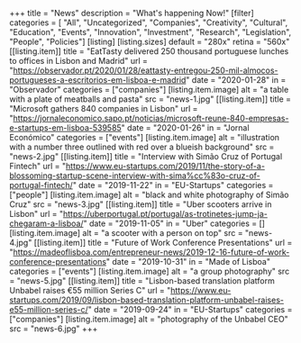 +++
title = "News"
description = "What's happening Now!"
[filter]
    categories = [
        "All",
        "Uncategorized",
        "Companies",
        "Creativity",
        "Cultural",
        "Education",
        "Events",
        "Innovation",
        "Investment",
        "Research",
        "Legislation",
        "People",
        "Policies"]
[listing]
    [listing.sizes]
        default = "280x"
        retina = "560x"
    [[listing.item]]
        title = "EatTasty delivered 250 thousand portuguese lunches to offices in Lisbon and Madrid"
        url = "https://observador.pt/2020/01/28/eattasty-entregou-250-mil-almocos-portugueses-a-escritorios-em-lisboa-e-madrid"
        date = "2020-01-28"
        in = "Observador"
        categories = ["companies"]
        [listing.item.image]
            alt = "a table with a plate of meatballs and pasta"
            src = "news-1.jpg"
    [[listing.item]]
        title = "Microsoft gathers 840 companies in Lisbon"
        url = "https://jornaleconomico.sapo.pt/noticias/microsoft-reune-840-empresas-e-startups-em-lisboa-539585"
        date = "2020-01-26"
        in = "Jornal Económico"
        categories = ["events"]
        [listing.item.image]
            alt = "illustration with a number three outlined with red over a blueish background"
            src = "news-2.jpg"
    [[listing.item]]
        title = "Interview with Simão Cruz of Portugal Fintech"
        url = "https://www.eu-startups.com/2019/11/the-story-of-a-blossoming-startup-scene-interview-with-sima%cc%83o-cruz-of-portugal-fintech/"
        date = "2019-11-22"
        in = "EU-Startups"
        categories = ["people"]
        [listing.item.image]
            alt = "black and white photography of Simão Cruz"
            src = "news-3.jpg"
    [[listing.item]]
        title = "Uber scooters arrive in Lisbon"
        url = "https://uberportugal.pt/portugal/as-trotinetes-jump-ja-chegaram-a-lisboa/"
        date = "2019-11-05"
        in = "Uber"
        categories = []
        [listing.item.image]
            alt = "a scooter with a person on top"
            src = "news-4.jpg"
    [[listing.item]]
        title = "Future of Work Conference Presentations"
        url = "https://madeoflisboa.com/entrepreneur-news/2019-12-16-future-of-work-conference-presentations"
        date = "2019-10-31"
        in = "Made of Lisboa"
        categories = ["events"]
        [listing.item.image]
            alt = "a group photography"
            src = "news-5.jpg"
    [[listing.item]]
        title = "Lisbon-based translation platform Unbabel raises €55 million Series C"
        url = "https://www.eu-startups.com/2019/09/lisbon-based-translation-platform-unbabel-raises-e55-million-series-c/"
        date = "2019-09-24"
        in = "EU-Startups"
        categories = ["companies"]
        [listing.item.image]
            alt = "photography of the Unbabel CEO"
            src = "news-6.jpg"
+++